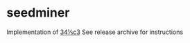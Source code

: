 # seedminer

Implementation of [34⅕c3](https://zoogie.github.io/web/34%E2%85%95c3/)
See release archive for instructions